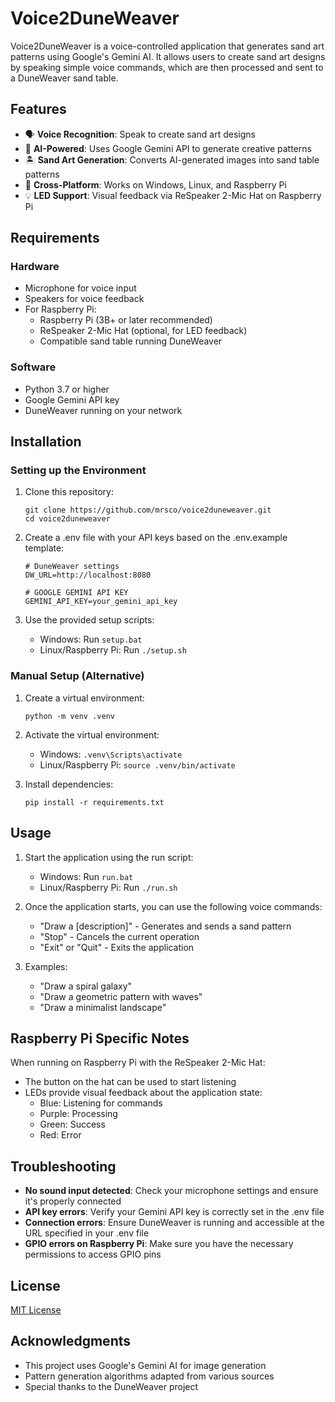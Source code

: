 # Voice2DuneWeaver

Voice2DuneWeaver is a voice-controlled application that generates sand art patterns using Google's Gemini AI. It allows users to create sand art designs by speaking simple voice commands, which are then processed and sent to a DuneWeaver sand table.

## Features

- 🗣️ **Voice Recognition**: Speak to create sand art designs
- 🤖 **AI-Powered**: Uses Google Gemini API to generate creative patterns
- 🏝️ **Sand Art Generation**: Converts AI-generated images into sand table patterns
- 🔌 **Cross-Platform**: Works on Windows, Linux, and Raspberry Pi
- 💡 **LED Support**: Visual feedback via ReSpeaker 2-Mic Hat on Raspberry Pi

## Requirements

### Hardware
- Microphone for voice input
- Speakers for voice feedback
- For Raspberry Pi:
  - Raspberry Pi (3B+ or later recommended)
  - ReSpeaker 2-Mic Hat (optional, for LED feedback)
  - Compatible sand table running DuneWeaver

### Software
- Python 3.7 or higher
- Google Gemini API key
- DuneWeaver running on your network

## Installation

### Setting up the Environment

1. Clone this repository:
   ```
   git clone https://github.com/mrsco/voice2duneweaver.git
   cd voice2duneweaver
   ```

2. Create a .env file with your API keys based on the .env.example template:
   ```
   # DuneWeaver settings
   DW_URL=http://localhost:8080
   
   # GOOGLE GEMINI API KEY
   GEMINI_API_KEY=your_gemini_api_key
   ```

3. Use the provided setup scripts:
   - Windows: Run `setup.bat`
   - Linux/Raspberry Pi: Run `./setup.sh`

### Manual Setup (Alternative)

1. Create a virtual environment:
   ```
   python -m venv .venv
   ```

2. Activate the virtual environment:
   - Windows: `.venv\Scripts\activate`
   - Linux/Raspberry Pi: `source .venv/bin/activate`

3. Install dependencies:
   ```
   pip install -r requirements.txt
   ```

## Usage

1. Start the application using the run script:
   - Windows: Run `run.bat`
   - Linux/Raspberry Pi: Run `./run.sh`

2. Once the application starts, you can use the following voice commands:
   - "Draw a [description]" - Generates and sends a sand pattern
   - "Stop" - Cancels the current operation
   - "Exit" or "Quit" - Exits the application

3. Examples:
   - "Draw a spiral galaxy"
   - "Draw a geometric pattern with waves"
   - "Draw a minimalist landscape"

## Raspberry Pi Specific Notes

When running on Raspberry Pi with the ReSpeaker 2-Mic Hat:
- The button on the hat can be used to start listening
- LEDs provide visual feedback about the application state:
  - Blue: Listening for commands
  - Purple: Processing
  - Green: Success
  - Red: Error

## Troubleshooting

- **No sound input detected**: Check your microphone settings and ensure it's properly connected
- **API key errors**: Verify your Gemini API key is correctly set in the .env file
- **Connection errors**: Ensure DuneWeaver is running and accessible at the URL specified in your .env file
- **GPIO errors on Raspberry Pi**: Make sure you have the necessary permissions to access GPIO pins

## License

[MIT License](LICENSE)

## Acknowledgments

- This project uses Google's Gemini AI for image generation
- Pattern generation algorithms adapted from various sources
- Special thanks to the DuneWeaver project
